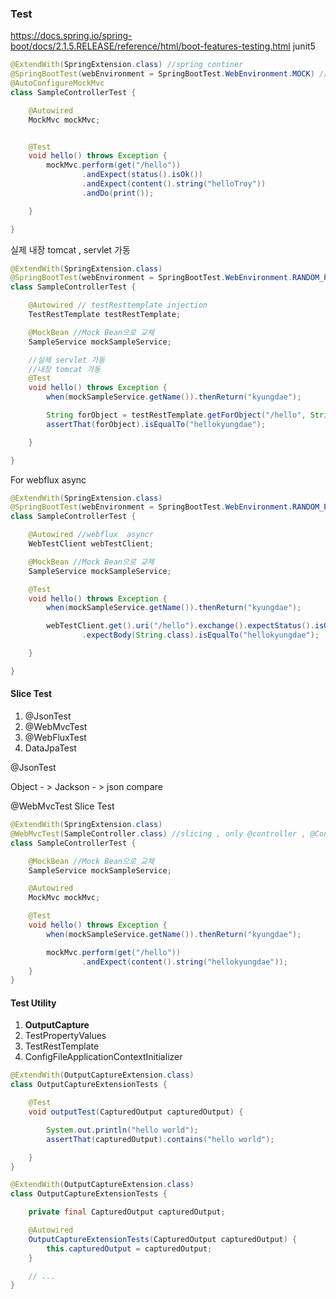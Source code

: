 ### Test


https://docs.spring.io/spring-boot/docs/2.1.5.RELEASE/reference/html/boot-features-testing.html
junit5 

```java
@ExtendWith(SpringExtension.class) //spring continer
@SpringBootTest(webEnvironment = SpringBootTest.WebEnvironment.MOCK) //mock mvc 
@AutoConfigureMockMvc
class SampleControllerTest {

    @Autowired
    MockMvc mockMvc;


    @Test
    void hello() throws Exception {
        mockMvc.perform(get("/hello"))
                .andExpect(status().isOk())
                .andExpect(content().string("helloTroy"))
                .andDo(print());

    }

}
```

실제 내장 tomcat , servlet 가동
```java
@ExtendWith(SpringExtension.class)
@SpringBootTest(webEnvironment = SpringBootTest.WebEnvironment.RANDOM_PORT)
class SampleControllerTest {

    @Autowired // testResttemplate injection
    TestRestTemplate testRestTemplate;

    @MockBean //Mock Bean으로 교체
    SampleService mockSampleService;

    //실제 servlet 가동
    //내장 tomcat 가동
    @Test
    void hello() throws Exception {
        when(mockSampleService.getName()).thenReturn("kyungdae");

        String forObject = testRestTemplate.getForObject("/hello", String.class);
        assertThat(forObject).isEqualTo("hellokyungdae");

    }

}

```

For webflux async

```java
@ExtendWith(SpringExtension.class)
@SpringBootTest(webEnvironment = SpringBootTest.WebEnvironment.RANDOM_PORT)
class SampleControllerTest {

    @Autowired //webflux  asyncr
    WebTestClient webTestClient;

    @MockBean //Mock Bean으로 교체
    SampleService mockSampleService;

    @Test
    void hello() throws Exception {
        when(mockSampleService.getName()).thenReturn("kyungdae");

        webTestClient.get().uri("/hello").exchange().expectStatus().isOk()
                .expectBody(String.class).isEqualTo("hellokyungdae");

    }

}
```


#### Slice Test

1. @JsonTest
2. @WebMvcTest
3. @WebFluxTest
4. DataJpaTest

@JsonTest

Object - > Jackson - > json compare 


@WebMvcTest Slice Test

```java
@ExtendWith(SpringExtension.class)
@WebMvcTest(SampleController.class) //slicing , only @controller , @ControllerAdvice, .... only web related( excluding service repo)
class SampleControllerTest {

    @MockBean //Mock Bean으로 교체
    SampleService mockSampleService;

    @Autowired
    MockMvc mockMvc;

    @Test
    void hello() throws Exception {
        when(mockSampleService.getName()).thenReturn("kyungdae");

        mockMvc.perform(get("/hello"))
                .andExpect(content().string("hellokyungdae"));
    }
}
```

#### Test Utility

1. **OutputCapture**
2. TestPropertyValues
3. TestRestTemplate
4. ConfigFileApplicationContextInitializer

```java
@ExtendWith(OutputCaptureExtension.class)
class OutputCaptureExtensionTests {

    @Test
    void outputTest(CapturedOutput capturedOutput) {

        System.out.println("hello world");
        assertThat(capturedOutput).contains("hello world");

    }
}

@ExtendWith(OutputCaptureExtension.class)
class OutputCaptureExtensionTests {

    private final CapturedOutput capturedOutput;

    @Autowired
    OutputCaptureExtensionTests(CapturedOutput capturedOutput) {
        this.capturedOutput = capturedOutput;
    }

    // ...
}
```